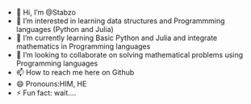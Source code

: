 - 👋 Hi, I’m @Stabzo
- 👀 I’m interested in learning data structures and Programmming languages (Python and Julia)
- 🌱 I’m currently learning Basic Python and Julia and integrate mathematics in Programming languages
- 💞️ I’m looking to collaborate on solving mathematical problems using Programming languages 
- 📫 How to reach me here on Github
- 😄 Pronouns:HIM, HE
- ⚡ Fun fact: wait....

<!---
Stabzo/Stabzo is a ✨ special ✨ repository because its `README.md` (this file) appears on your GitHub profile.
You can click the Preview link to take a look at your changes.
--->
